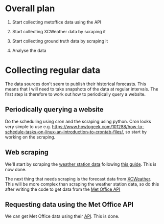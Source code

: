 # Overall plan 

1. Start collecting metoffice data using the API

2. Start collecting XCWeather data by scraping it

3. Start collecting ground truth data by scraping it

4. Analyse the data

# Collecting regular data

The data sources don't seem to publish their historical forecasts. This means that I will need to take snapshots of the data at regular intervals. The first step is therefore to work out how to periodically query a website.

## Periodically querying a website

Do the scheduling using cron and the scraping using python. Cron looks very simple to use e.g. https://www.howtogeek.com/101288/how-to-schedule-tasks-on-linux-an-introduction-to-crontab-files/, so start by working on the scraping.

## Web scraping

We'll start by scraping the [weather station data](https://skylink-pro.com/remote-index.php?domainname=baycafe&keyword=parade) following [this guide](https://realpython.com/beautiful-soup-web-scraper-python/). This is now done.

The next thing that needs scraping is the forecast data from [XCWeather](https://www.xcweather.co.uk/forecast/Weston_Super_Mare). This will be more complex than scraping the weather station data, so do this after writing the code to get data from the [Met Office API](https://www.metoffice.gov.uk/services/data/datapoint/getting-started)

## Requesting data using the Met Office API

We can get Met Office data using their [API](https://www.metoffice.gov.uk/services/data/datapoint/getting-started). This is done.